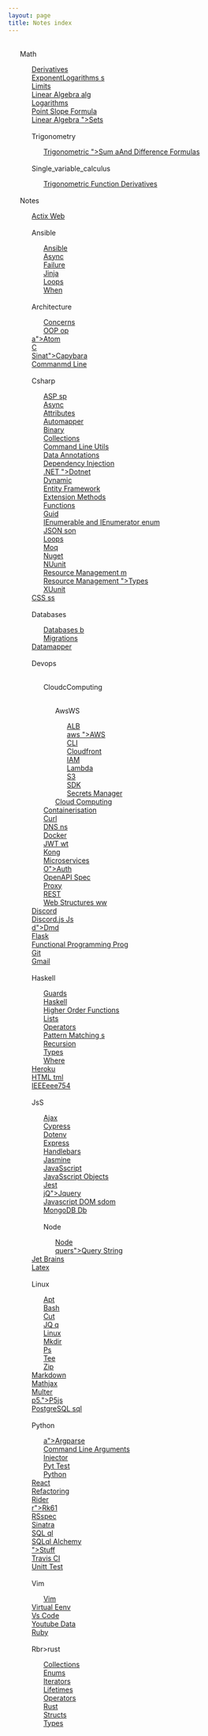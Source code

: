 ```yaml
---
layout: page
title: Notes index
---
```

<ul><br><l>Math</l><ul><l><a href='"/math/Derivatives'">Derivatives
</a></l><br><l><a href='"/math/Exponents'">ExponentLogarithms
s</a></l><br><l><a href='"/math/Limits'">Limits
</a></l><br><l><a href='"/math/Linalg'">Linear Algebra
alg</a></l><br><l><a href='"/math/Logarithms'">Logarithms
</a></l><br><l><a href='"/math/PointSlope'">Point Slope Formula
</a></l><br><l><a href='"/math/Sets'>Linear Algebra
">Sets</a></l><br><br><l>Trigonometry</l><ul><l><a href='"/math/Trigonometry/SumAndDifference'>Trigonometric ">Sum aAnd Difference Formulas
</a></l><br></ul><br><l>Single_variable_calculus</l><ul><l><a href='/math/single_variable_calculus/trig_function_derivatives'>Trigonometric Function Derivatives
</a></l><br></ul></ul><br><l>Notes</l><ul><l><a href='"/note/Actix'">Actix Web
</a></l><br><br><l>Ansible</l><ul><l><a href='"/note/Ansible/Ansible'">Ansible
</a></l><br><l><a href='"/note/Ansible/Async'">Async
</a></l><br><l><a href='"/note/Ansible/Failure'">Failure
</a></l><br><l><a href='"/note/Ansible/Jinja'">Jinja
</a></l><br><l><a href='"/note/Ansible/Loops'">Loops
</a></l><br><l><a href='"/note/Ansible/When'">When
</a></l><br></ul><br><l>Architecture</l><ul><l><a href='"/note/Architecture/Concerns'">Concerns
</a></l><br><l><a href='"/note/Architecture/Oop'">OOP
op</a></l><br></ul><l><a href='"/note/Atom'>a">Atom
</a></l><br><l><a href='"/note/C'">C
</a></l><br><l><a href='"/note/Capybara'>Sinat">Capybara
</a></l><br><l><a href='"/note/CmdLine'">Commanmd Line
</a></l><br><br><l>Csharp</l><ul><l><a href='"/note/Csharp/Asp'">ASP
sp</a></l><br><l><a href='"/note/Csharp/Async'">Async
</a></l><br><l><a href='"/note/Csharp/Attributes'">Attributes
</a></l><br><l><a href='"/note/Csharp/Automapper'">Automapper
</a></l><br><l><a href='"/note/Csharp/Binary'">Binary
</a></l><br><l><a href='"/note/Csharp/Collections'">Collections
</a></l><br><l><a href='"/note/Csharp/CommandLineUtils'">Command Line Utils
</a></l><br><l><a href='"/note/Csharp/DataAnnotations'">Data Annotations
</a></l><br><l><a href='"/note/Csharp/DependencyInjection'">Dependency Injection
</a></l><br><l><a href='"/note/Csharp/Dotnet'>.NET
">Dotnet</a></l><br><l><a href='"/note/Csharp/Dynamic'">Dynamic
</a></l><br><l><a href='"/note/Csharp/EntityFramework'">Entity Framework
</a></l><br><l><a href='"/note/Csharp/ExtensionMethods'">Extension Methods
</a></l><br><l><a href='"/note/Csharp/Functions'">Functions
</a></l><br><l><a href='"/note/Csharp/Guid'">Guid
</a></l><br><l><a href='"/note/Csharp/Ienum'">IEnumerable and IEnumerator
enum</a></l><br><l><a href='"/note/Csharp/Json'">JSON
son</a></l><br><l><a href='"/note/Csharp/Loops'">Loops
</a></l><br><l><a href='"/note/Csharp/Moq'">Moq
</a></l><br><l><a href='"/note/Csharp/Nuget'">Nuget
</a></l><br><l><a href='"/note/Csharp/Nunit'">NUunit
</a></l><br><l><a href='"/note/Csharp/Rm'">Resource Management
m</a></l><br><l><a href='"/note/Csharp/Types'>Resource Management
">Types</a></l><br><l><a href='"/note/Csharp/Xunit'">XUunit
</a></l><br></ul><l><a href='"/note/Css'">CSS
ss</a></l><br><br><l>Databases</l><ul><l><a href='"/note/Databases/Db'">Databases
b</a></l><br><l><a href='"/note/Databases/Migrations'">Migrations
</a></l><br></ul><l><a href='"/note/Datamapper'">Datamapper
</a></l><br><br><l>Devops</l><ul><br><l>CloudcComputing</l><ul><br><l>AwsWS</l><ul><l><a href='"/note/Devops/CloudComputing/AWS/ALB'">ALB
</a></l><br><l><a href='"/note/Devops/CloudComputing/AWS/AWS'>aws
">AWS</a></l><br><l><a href='"/note/Devops/CloudComputing/AWS/CLI'">CLI
</a></l><br><l><a href='"/note/Devops/CloudComputing/AWS/Cloudfront'">Cloudfront
</a></l><br><l><a href='"/note/Devops/CloudComputing/AWS/IAM'">IAM
</a></l><br><l><a href='"/note/Devops/CloudComputing/AWS/Lambda'">Lambda
</a></l><br><l><a href='"/note/Devops/CloudComputing/AWS/S3'">S3
</a></l><br><l><a href='"/note/Devops/CloudComputing/AWS/SDK'">SDK
</a></l><br><l><a href='"/note/Devops/CloudComputing/AWS/SecretsManager'">Secrets Manager
</a></l><br></ul><l><a href='"/note/Devops/CloudComputing/CloudComputing'">Cloud Computing
</a></l><br></ul><l><a href='"/note/Devops/Containerisation'">Containerisation
</a></l><br><l><a href='"/note/Devops/Curl'">Curl
</a></l><br><l><a href='"/note/Devops/Dns'">DNS
ns</a></l><br><l><a href='"/note/Devops/Docker'">Docker
</a></l><br><l><a href='"/note/Devops/Jwt'">JWT
wt</a></l><br><l><a href='"/note/Devops/Kong'">Kong
</a></l><br><l><a href='"/note/Devops/Microservices'">Microservices
</a></l><br><l><a href='"/note/Devops/OAuth'>O">Auth
</a></l><br><l><a href='"/note/Devops/OpenAPISpec'">OpenAPI Spec
</a></l><br><l><a href='"/note/Devops/Proxy'">Proxy
</a></l><br><l><a href='"/note/Devops/REST'">REST
</a></l><br><l><a href='"/note/Devops/Www'">Web Structures
ww</a></l><br></ul><l><a href='"/note/Discord'">Discord
</a></l><br><l><a href='"/note/DiscordJs'">Discord.js
 Js</a></l><br><l><a href='"/note/Dmd'>d">Dmd
</a></l><br><l><a href='"/note/Flask'">Flask
</a></l><br><l><a href='"/note/FuncProg'">Functional Programming
 Prog</a></l><br><l><a href='"/note/Git'">Git
</a></l><br><l><a href='"/note/Gmail'">Gmail
</a></l><br><br><l>Haskell</l><ul><l><a href='"/note/Haskell/Guards'">Guards
</a></l><br><l><a href='"/note/Haskell/Haskell'">Haskell
</a></l><br><l><a href='"/note/Haskell/HigherOrderFunctions'">Higher Order Functions
</a></l><br><l><a href='"/note/Haskell/Lists'">Lists
</a></l><br><l><a href='"/note/Haskell/Operators'">Operators
</a></l><br><l><a href='"/note/Haskell/Patterns'">Pattern Matching
s</a></l><br><l><a href='"/note/Haskell/Recursion'">Recursion
</a></l><br><l><a href='"/note/Haskell/Types'">Types
</a></l><br><l><a href='"/note/Haskell/Where'">Where
</a></l><br></ul><l><a href='"/note/Heroku'">Heroku
</a></l><br><l><a href='"/note/Html'">HTML
tml</a></l><br><l><a href='"/note/Ieee754'">IEEEeee754
</a></l><br><br><l>JsS</l><ul><l><a href='"/note/JS/Ajax'">Ajax
</a></l><br><l><a href='"/note/JS/Cypress'">Cypress
</a></l><br><l><a href='"/note/JS/Dotenv'">Dotenv
</a></l><br><l><a href='"/note/JS/Express'">Express
</a></l><br><l><a href='"/note/JS/Handlebars'">Handlebars
</a></l><br><l><a href='"/note/JS/Jasmine'">Jasmine
</a></l><br><l><a href='"/note/JS/Javascript'">JavaSscript
</a></l><br><l><a href='"/note/JS/JavascriptObjects'">JavaSscript Objects
</a></l><br><l><a href='"/note/JS/Jest'">Jest
</a></l><br><l><a href='"/note/JS/Jquery'>jQ">Jquery
</a></l><br><l><a href='"/note/JS/Jsdom'">Javascript DOM
sdom</a></l><br><l><a href='"/note/JS/MongoDb'">MongoDB
 Db</a></l><br><br><l>Node</l><ul><l><a href='"/note/JS/Node/Node'">Node
</a></l><br><l><a href='"/note/JS/Node/QueryString'>quers">Query String
</a></l><br></ul></ul><l><a href='"/note/JetBrains'">Jet Brains
</a></l><br><l><a href='"/note/Latex'">Latex
</a></l><br><br><l>Linux</l><ul><l><a href='"/note/Linux/Apt'">Apt
</a></l><br><l><a href='"/note/Linux/Bash'">Bash
</a></l><br><l><a href='"/note/Linux/Cut'">Cut
</a></l><br><l><a href='"/note/Linux/Jq'">JQ
q</a></l><br><l><a href='"/note/Linux/Linux'">Linux 
</a></l><br><l><a href='"/note/Linux/Mkdir'">Mkdir
</a></l><br><l><a href='"/note/Linux/Ps'">Ps
</a></l><br><l><a href='"/note/Linux/Tee'">Tee
</a></l><br><l><a href='"/note/Linux/Zip'">Zip
</a></l><br></ul><l><a href='"/note/Markdown'">Markdown
</a></l><br><l><a href='"/note/Mathjax'">Mathjax
</a></l><br><l><a href='"/note/Multer'">Multer
</a></l><br><l><a href='"/note/P5js'>p5.">P5js
</a></l><br><l><a href='"/note/Psql'">PostgreSQL
sql</a></l><br><br><l>Python</l><ul><l><a href='"/note/Python/Argparse'>a">Argparse
</a></l><br><l><a href='"/note/Python/CommandLineArguments'">Command Line Arguments
</a></l><br><l><a href='"/note/Python/Injector'">Injector
</a></l><br><l><a href='"/note/Python/PyTest'">Pyt Test
</a></l><br><l><a href='"/note/Python/Python'">Python
</a></l><br></ul><l><a href='"/note/React'">React
</a></l><br><l><a href='"/note/Refactoring'">Refactoring
</a></l><br><l><a href='"/note/Rider'">Rider
</a></l><br><l><a href='"/note/Rk61'>r">Rk61
</a></l><br><l><a href='"/note/Rspec'">RSspec
</a></l><br><l><a href='"/note/Ruby">Ruby</a></l><br><l><a href='"/note/Sinatra'">Sinatra
</a></l><br><l><a href='"/note/Sql'">SQL
ql</a></l><br><l><a href='"/note/SqlAlchemy'">SQLql Alchemy
</a></l><br><l><a href='"/note/Stuff'>">Stuff</a></l><br><l><a href='"/note/Travis'">Travis CI
</a></l><br><l><a href='"/note/UnitTest'">Unitt Test
</a></l><br><br><l>Vim</l><ul><l><a href='"/note/Vim/Vim'">Vim
</a></l><br></ul><l><a href='"/note/Virtualenv'">Virtual Eenv
</a></l><br><l><a href='"/note/VsCode'">Vs Code
</a></l><br><l><a href='"/note/YoutubeData'">Youtube Data
</a></l><br><l><a href='/note/ruby'>Ruby
</a></l><br><br><l>Rbr><l>rust</l><ul><l><a href='"/note/rust/Collections'">Collections
</a></l><br><l><a href='"/note/rust/Enums'">Enums
</a></l><br><l><a href='"/note/rust/Iterators'">Iterators
</a></l><br><l><a href='"/note/rust/Lifetimes'">Lifetimes
</a></l><br><l><a href='"/note/rust/Operators'">Operators
</a></l><br><l><a href='"/note/rust/Rust'">Rust
</a></l><br><l><a href='"/note/rust/Structs'">Structs
</a></l><br><l><a href='"/note/rust/Types'">Types
</a></l><br></ul></ul></ul>
<!--stackedit_data:
eyJoaXN0b3J5IjpbLTUyNDEzMjcyXX0=
-->